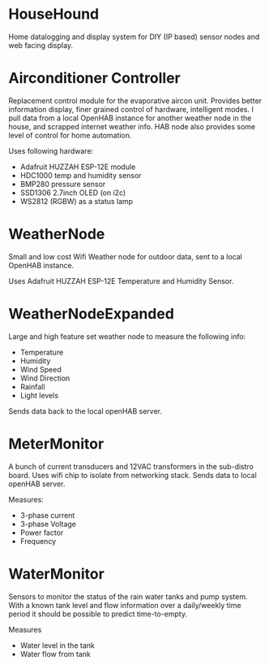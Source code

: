 # HouseHound
Home datalogging and display system for DIY (IP based) sensor nodes and web facing display.



# Airconditioner Controller
Replacement control module for the evaporative aircon unit. Provides better information display, finer grained control of hardware, intelligent modes.
I pull data from a local OpenHAB instance for another weather node in the house, and scrapped internet weather info.
HAB node also provides some level of control for home automation.

Uses following hardware:
- Adafruit HUZZAH ESP-12E module
- HDC1000 temp and humidity sensor
- BMP280 pressure sensor
- SSD1306 2.7inch OLED (on i2c)
- WS2812 (RGBW) as a status lamp


# WeatherNode

Small and low cost Wifi Weather node for outdoor data, sent to a local OpenHAB instance.

Uses Adafruit HUZZAH ESP-12E
Temperature and Humidity Sensor.

# WeatherNodeExpanded
Large and high feature set weather node to measure the following info:
- Temperature
- Humidity
- Wind Speed
- Wind Direction
- Rainfall
- Light levels

Sends data back to the local openHAB server.

# MeterMonitor
A bunch of current transducers and 12VAC transformers in the sub-distro board. 
Uses wifi chip to isolate from networking stack. Sends data to local openHAB server.

Measures:
- 3-phase current 
- 3-phase Voltage
- Power factor
- Frequency


# WaterMonitor
Sensors to monitor the status of the rain water tanks and pump system.
With a known tank level and flow information over a daily/weekly time period it should be possible to predict time-to-empty.

Measures 
- Water level in the tank
- Water flow from tank
